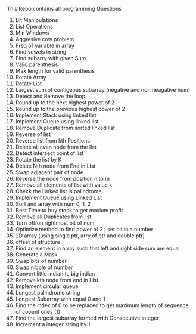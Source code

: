 This Repo contains all programming Questions
1. Bit Manipulations
2. List Operations
3. Min Windows
4. Aggresive cow problem
5. Freq of variable in array
6. Find vowels in string
7. Find subarry with given Sum
8. Valid parenthesis
9. Max length for valid parenthesis
10. Rotate Array
11. Rotate List
12. Largest sum of contigeous subarray (negative and non neagative num)
13. Detect and Remove the loop
14. Round up to the next highest power of 2
15. Round up to the previous highest power of 2
16. Implement Stack using linked list
17. Implement Queue using linked list
18. Remove Duplicate from sorted linked list
19. Reverse of list
20. Reverse list from kth Positions
21. Delete all even node from the list
22. Detect intersect point of list
23. Rotate the list by K
24. Delete Nth node  from End in List
25. Swap adjacent pair of node
26. Reverse the node from position n to m
27. Remove all elements of list with value k
28. Check the Linked list is palindrome
29. Implement Queue using Linked List
30. Sort and array with num 0, 1, 2
31. Best Time to buy stock to get maxium profit
32. Remove all Duplicates from list
33. Turn off/on rightmost bit of num
34. Optimize method to find power of  2 , set bit in a number
35. 2D array (using single ptr, arry of ptr and double ptr)
36. offset of structure
37. Find an element in array such that left and right side sum are equal
38. Generate a Mask
39. Swap bits of number
40. Swap nibble of number
41. Convert little indian to big indian
42. Remove kth node from end in List
43. Implement circular queue
44. Longest palindrome string
45. Longest Subarray with equal 0 and 1
46. Find the index of 0 to be replaced to get maximum length of sequence of coount ones (1)
47. Find the largest subarray formed with Consecutive integer
48. Increment a integer string by 1

